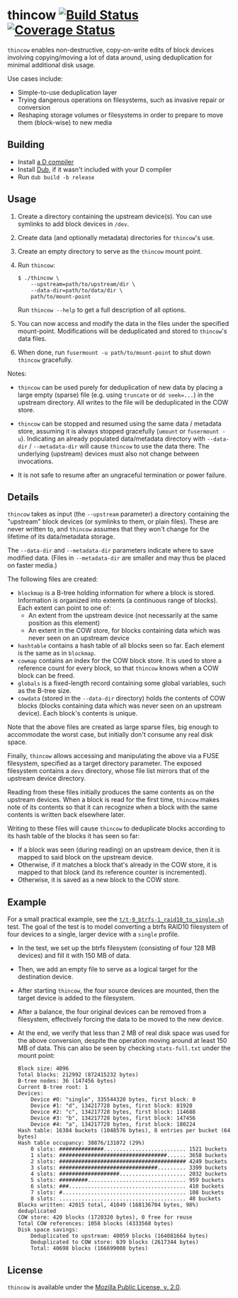 thincow [![Build Status](https://travis-ci.org/CyberShadow/thincow.svg?branch=master)](https://travis-ci.org/CyberShadow/thincow) [![Coverage Status](https://coveralls.io/repos/github/CyberShadow/thincow/badge.svg?branch=master)](https://coveralls.io/github/CyberShadow/thincow?branch=master)
=======

`thincow` enables non-destructive, copy-on-write edits of block devices involving copying/moving a lot of data around, using deduplication for minimal additional disk usage.

Use cases include:

- Simple-to-use deduplication layer
- Trying dangerous operations on filesystems, such as invasive repair or conversion
- Reshaping storage volumes or filesystems in order to prepare to move them (block-wise) to new media

Building
--------

- Install [a D compiler](https://dlang.org/download.html)
- Install [Dub](https://github.com/dlang/dub), if it wasn't included with your D compiler
- Run `dub build -b release`

Usage
-----

1. Create a directory containing the upstream device(s).
   You can use symlinks to add block devices in `/dev`.

2. Create data (and optionally metadata) directories for `thincow`'s use.

3. Create an empty directory to serve as the `thincow` mount point.

3. Run `thincow`:

       $ ./thincow \
           --upstream=path/to/upstream/dir \
           --data-dir=path/to/data/dir \
           path/to/mount-point

   Run `thincow --help` to get a full description of all options.

4. You can now access and modify the data in the files under the specified mount-point.
   Modifications will be deduplicated and stored to `thincow`'s data files.

5. When done, run `fusermount -u path/to/mount-point` to shut down `thincow` gracefully.

Notes:

- `thincow` can be used purely for deduplication of new data by placing a large empty (sparse) file (e.g. using `truncate` or `dd seek=...`) in the upstream directory.
  All writes to the file will be deduplicated in the COW store.

- `thincow` can be stopped and resumed using the same data / metadata store, 
  assuming it is always stopped gracefully (`umount` or `fusermount -u`).
  Indicating an already populated data/metadata directory with `--data-dir` / `--metadata-dir` 
  will cause `thincow` to use the data there.
  The underlying (upstream) devices must also not change between invocations.

- It is not safe to resume after an ungraceful termination or power failure.

Details
-------

`thincow` takes as input (the `--upstream` parameter) a directory containing the "upstream" block devices (or symlinks to them, or plain files).
These are never written to, and `thincow` assumes that they won't change for the lifetime of its data/metadata storage.

The `--data-dir` and `--metadata-dir` parameters indicate where to save modified data. (Files in `--metadata-dir` are smaller and may thus be placed on faster media.) 

The following files are created:

- `blockmap` is a B-tree holding information for where a block is stored. Information is organized into extents (a continuous range of blocks). Each extent can point to one of:
  - An extent from the upstream device (not necessarily at the same position as this element)
  - An extent in the COW store, for blocks containing data which was never seen on an upstream device
- `hashtable` contains a hash table of all blocks seen so far. Each element is the same as in `blockmap`.
- `cowmap` contains an index for the COW block store. It is used to store a reference count for every block, so that `thincow` knows when a COW block can be freed.
- `globals` is a fixed-length record containing some global variables, such as the B-tree size.
- `cowdata` (stored in the `--data-dir` directory) holds the contents of COW blocks (blocks containing data which was never seen on an upstream device). Each block's contents is unique.

Note that the above files are created as large sparse files, big enough to accommodate the worst case, but initially don't consume any real disk space.

Finally, `thincow` allows accessing and manipulating the above via a FUSE filesystem, specified as a target directory parameter. 
The exposed filesystem contains a `devs` directory, whose file list mirrors that of the upstream device directory.

Reading from these files initially produces the same contents as on the upstream devices. When a block is read for the first time, `thincow` makes note of its contents so that it can recognize when a block with the same contents is written back elsewhere later.

Writing to these files will cause `thincow` to deduplicate blocks according to its hash table of the blocks it has seen so far:

- If a block was seen (during reading) on an upstream device, then it is mapped to said block on the upstream device. 
- Otherwise, if it matches a block that's already in the COW store, it is mapped to that block (and its reference counter is incremented).
- Otherwise, it is saved as a new block to the COW store.

Example
-------

For a small practical example, see the [`t/t-9_btrfs-1_raid10_to_single.sh`](https://github.com/cybershadow/thincow/blob/master/t/t-9_btrfs-1_raid10_to_single.sh) test. 
The goal of the test is to model converting a btrfs RAID10 filesystem of four devices to a single, larger device with a `single` profile.

- In the test, we set up the btrfs filesystem (consisting of four 128 MB devices) and fill it with 150 MB of data.
- Then, we add an empty file to serve as a logical target for the destination device.
- After starting `thincow`, the four source devices are mounted, then the target device is added to the filesystem.
- After a balance, the four original devices can be removed from a filesystem, effectively forcing the data to be moved to the new device.
- At the end, we verify that less than 2 MB of real disk space was used for the above conversion, despite the operation moving around at least 150 MB of data.
  This can also be seen by checking `stats-full.txt` under the mount point:
  
      Block size: 4096
      Total blocks: 212992 (872415232 bytes)
      B-tree nodes: 36 (147456 bytes)
      Current B-tree root: 1
      Devices:
          Device #0: "single", 335544320 bytes, first block: 0
          Device #1: "d", 134217728 bytes, first block: 81920
          Device #2: "c", 134217728 bytes, first block: 114688
          Device #3: "b", 134217728 bytes, first block: 147456
          Device #4: "a", 134217728 bytes, first block: 180224
      Hash table: 16384 buckets (1048576 bytes), 8 entries per bucket (64 bytes)
      Hash table occupancy: 38876/131072 (29%)
          0 slots: ##############.......................... 1521 buckets
          1 slots: ##################################...... 3658 buckets
          2 slots: ######################################## 4249 buckets
          3 slots: ###############################......... 3399 buckets
          4 slots: ###################..................... 2032 buckets
          5 slots: #########............................... 959 buckets
          6 slots: ###..................................... 410 buckets
          7 slots: #....................................... 108 buckets
          8 slots: ........................................ 48 buckets
      Blocks written: 42015 total, 41049 (168136704 bytes, 98%) deduplicated
      COW store: 420 blocks (1720320 bytes), 0 free for reuse
      Total COW references: 1058 blocks (4333568 bytes)
      Disk space savings:
          Deduplicated to upstream: 40059 blocks (164081664 bytes)
          Deduplicated to COW store: 639 blocks (2617344 bytes)
          Total: 40698 blocks (166699008 bytes)


License
-------

`thincow` is available under the [Mozilla Public License, v. 2.0](http://mozilla.org/MPL/2.0/).
